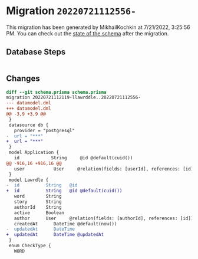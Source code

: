 # Migration `20220721112556-`

This migration has been generated by MikhailKochkin at 7/21/2022, 3:25:56 PM.
You can check out the [state of the schema](./schema.prisma) after the migration.

## Database Steps

```sql

```

## Changes

```diff
diff --git schema.prisma schema.prisma
migration 20220721112119-llawrddle..20220721112556-
--- datamodel.dml
+++ datamodel.dml
@@ -3,9 +3,9 @@
 }
 datasource db {
   provider = "postgresql"
-  url = "***"
+  url = "***"
 }
 model Application {
   id            String     @id @default(cuid())
@@ -916,16 +916,16 @@
   user           User     @relation(fields: [userId], references: [id])
 }
 model Lawrdle {
-  id          String   @id
+  id          String   @id @default(cuid())
   word        String
   story       String
   authorId    String
   active      Boolean
   author      User     @relation(fields: [authorId], references: [id])
   createdAt      DateTime @default(now())
-  updatedAt      DateTime
+  updatedAt      DateTime @updatedAt
 }
 enum CheckType {
   WORD
```


